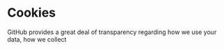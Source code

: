 # Cookies

GitHub provides a great deal of transparency regarding how we use your data, how we collect 
